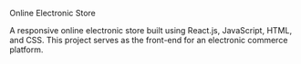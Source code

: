 Online Electronic Store


A responsive online electronic store built using React.js, JavaScript, HTML, and CSS. This project serves as the front-end for an electronic commerce platform.
